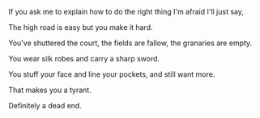 If you ask me to explain
how to do the right thing
I'm afraid I'll just say,

The high road is easy
but you make it hard.

You've shuttered the court,
the fields are fallow,
the granaries are empty.

You wear silk robes
and carry a sharp sword.

You stuff your face
and line your pockets,
and still want more.

That makes you a tyrant.

Definitely a dead end.
